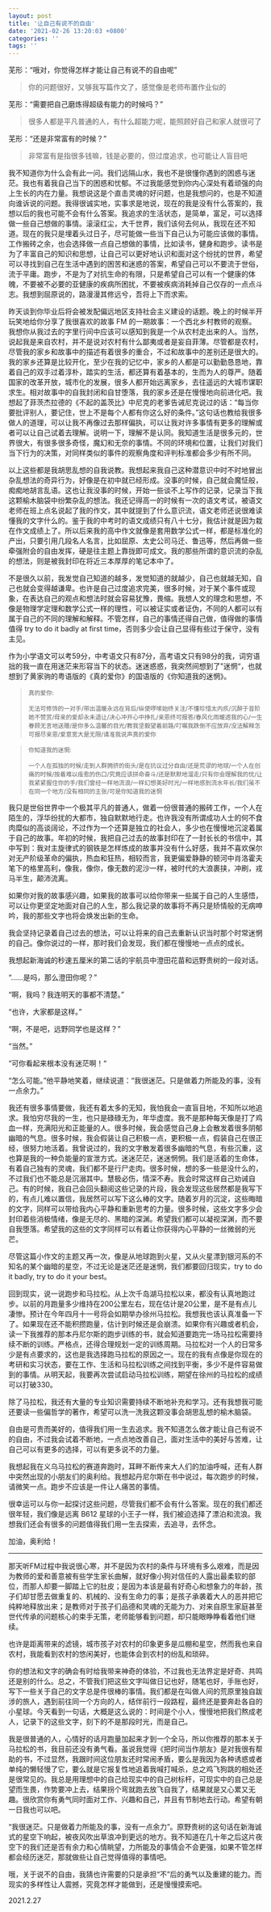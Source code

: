 ```yaml
---
layout: post
title: '让自己有说不的自由'
date: '2021-02-26 13:20:03 +0800'
categories: ''
tags: ''
---
```


芜形：“哦对，你觉得怎样才能让自己有说不的自由呢”

> 你的问题很好，又够我写篇作文了，感觉像是老师布置作业似的

芜形：“需要把自己磨炼得超级有能力的时候吗？”

> 很多人都是平凡普通的人，有什么超能力呢，能照顾好自己和家人就很可了

芜形：“还是非常富有的时候？”

> 非常富有是指很多钱嘛，钱是必要的，但过度追求，也可能让人盲目吧

我不知道你为什么会有此一问。我们远隔山水，我也不是很懂你遇到的困惑与迷茫。我也有着我自己当下的困惑和忧郁。不过我能感觉到你内心深处有着顽强的向上生长的内在力量。我想说这是个直击灵魂的好问题，也是我想问的，也是不知道向谁诉说的问题。我得很诚实地，实事求是地说，现在的我是没有什么答案的，我想以后的我也可能不会有什么答案。我追求的生活状态，是简单，富足，可以选择做一些自己想做的事情。滚滚红尘，大千世界，我们该何去何从，我现在还不知道。现在的我只是埋着头过日子，尽可能做一些当下自己认为可能应该做的事情。工作搬砖之余，也会选择做一点自己想做的事情，比如读书，健身和跑步。读书是为了丰富自己的知识和思想，让自己可以更好地认识和面对这个纷扰的世界，希望可以寻找到自己在生活中遇到的困苦和迷惑的答案，希望自己可以不要流于世俗，流于平庸。跑步，不是为了对抗生命的有限，只是希望自己可以有一个健康的体魄，不要被不必要的亚健康的疾病所困扰，不要被疾病消耗掉自己仅存的一点点斗志。我想到屈原说的，路漫漫其修远兮，吾将上下而求索。

昨天谈到你毕业后将会被发配偏远地区支持社会主义建设的话题。晚上的时候半开玩笑地给你分享了我很喜欢的故事 FM 的一期故事：一个西北乡村教师的观察。我想你从我过去的字里行间中应该可以感知到我是一个从农村走出来的人。当然，说起我是来自农村，并不是说对农村有什么鄙夷或者是妄自菲薄。尽管都是农村，尽管我的家乡和故事中的描述有着很多的重合，不过和故事中的差别还是很大的。我的家乡还算是比较开化，至少在我的记忆中，家乡的人都是可以勤勤恳恳地，靠着自己的双手过着淳朴，踏实的生活，都还算有着基本的，生而为人的尊严。随着国家的改革开放，城市化的发展，很多人都开始远离家乡，去往遥远的大城市谋职求生。相对故事中的自我封闭和自甘堕落，我的家乡还是在慢慢地向前进化吧。我想起了菲茨杰拉德的《不起的盖茨比》中尼克的老爹告诫尼克说过的话：“每当你要批评别人，要记住，世上不是每个人都有你这么好的条件。”这句话也教给我很多做人的道理，可以让我不再像过去那样偏执，可以让我对许多事情有更多的理解或者可以让自己试着去理解。说明一下，理解不是认同。我知道生活是很多元的，世界很大，有很多很多奇怪，魔幻和无奈的事情。不同的环境和位置，让我们对我们当下行为的决策，对同样类似的事件的观察角度和评判标准都会多少有所不同。

以上这些都是我胡思乱想的自我说教。我想起来我自己这种潜意识中时不时地冒出杂乱想法的奇异行为，好像是在初中就已经形成。没事的时候，自己就会魔怔般，痴痴地胡言乱语。这也让我没事的时候，开始一些谈不上写作的记录，记录当下我这颗榆木脑袋中纷繁杂乱的想法。我还记得高一的时候有一次的语文考试，被语文老师在班上点名说起了我的作文，其中就提到了什么意识流，语文老师还说很难读懂我的文字什么的。鉴于我的中考时的语文成绩只有八十七分，我估计就是因为栽在作文成绩上了。所以后来我的高中作文就像是套用数学公式一样，都是标准化的产出，只要引用几段名人名言，比如屈原、太史公司马迁、鲁迅等，然后再做一些牵强附会的自由发挥，硬是往主题上靠拢即可成文。我的那些所谓的意识流的杂乱的想法，则是被我封印在将近三本厚厚的笔记本中了。

不是很久以前，我发觉自己知道的越多，发觉知道的就越少，自己也就越无知，自己也就会变得越谦卑。也许是自己过度追求完美，很多时候，对于某个事件或现象，在表达自己的观点和想法时就会容易犹豫，畏缩。我想人文的理念和思想，不像是物理学定理和数学公式一样的理性，可以被证实或者证伪，不同的人都可以有属于自己的不同的理解和解释。不管怎样，自己的事情还得自己做，值得做的事情值得 try to do it badly at first time，否则多少会让自己显得有些过于保守，没有主见。

作为小学语文可以考59分，中考语文只有87分，高考语文只有98分的我，词穷语拙的我一直在用迷茫来形容当下的状态。迷迷惑惑，我突然间想到了"迷惘“，也就想到了黄家驹的粤语版的《真的爱你》的国语版的《你知道我的迷惘》。

> <small>真的爱你:</small>
>
> <small>无法可修饰的一对手/带出温暖永远在背后/纵使啰嗦始终关注/不懂珍惜太内疚/沉醉于音阶她不赞赏/母亲的爱却永未退让/决心冲开心中挣扎/亲恩终可报答/春风化雨暖透我的心/一生眷顾无言地送赠/是你多么温馨的目光/教我坚毅望着前路/叮嘱我跌倒不应放弃/没法解释怎可报尽亲恩/爱意宽大是无限/请准我说声真的爱你</small>

> <small>你知道我的迷惘:</small>
>
> <small>一个人在孤独的时候/走到人群拥挤的街头/是在抗议过分自由/还是荒谬的地球/一个人在创痛的时候/按着难以痊愈的伤口/究竟应该拼命奋斗/还是默默地溜走/只有你会理解我的忧/让我紧紧握住你的手/我们曾经一样地流浪/一样幻想美好时光/一样地感到流水年长/我们虽不在同一个地方/没有相同的主张/可是你知道我的迷惘</small>

我只是世俗世界中一个极其平凡的普通人，做着一份很普通的搬砖工作，一个人在陌生的，浮华纷扰的大都市，独自默默地行走。也许我没有所谓成功人士的何不食肉糜似的高谈阔论，不过作为一个还算是独立的社会人，多少也在慢慢地沉淀着属于自己的故事。年初的时候，我把自己过去的故事封印在了一封长长的书信中，其中写到：我对主旋律式的钢铁是怎样炼成的故事并没有什么好感，我并不喜欢保尔对无产阶级革命的偏执，热血和狂热，相较而言，我更偏爱静静的顿河中肖洛霍夫笔下的格里高利，像我，像你，像无数的泥沙一样，被时代的大浪裹挟，冲刷，戎马半生，颠沛流离。

如果你对我的故事感兴趣，如果我的故事可以给你带来一些属于自己的人生感悟，可以让你更坚定地面对自己的人生，那么我记录的故事将不再只是矫情般的无病呻吟，我的那些文字也将会焕发出新的生命。

我会坚持记录着自己过去的想法，可以让将来的自己去重新认识当时那个时常迷惘的自己。像你说过的一样，那时我们会发现，我们都在慢慢地一点点的成长。

我想起新海诚的秒速五厘米的第二话的宇航员中澄田花苗和远野贵树的一段对话。

“……是吗，那么澄田你呢？”

“啊，我吗？我连明天的事都不清楚。”

“也许，大家都是这样。”

“啊，不是吧，远野同学也是这样？”

“当然。”

“可你看起来根本没有迷茫啊！“

“怎么可能。”他平静地笑着，继续说道：“我很迷茫。只是做着力所能及的事，没有一点余力。”

我还有很多事情要做，我还有着太多的无知，我怕我会一直盲目地，不知所以地追求。我怕穷尽我的一生，也只是碌碌无为，年华虚度。我不是那种每天像是打了鸡血一样，充满阳光和正能量的人。很多时候，我会感觉自己身上会散发着很多阴郁幽暗的气息。很多时候，我会假装让自己积极一点，更积极一点，假装自己在很正经，很努力地活着。我曾说过的，我的文字散发着很多幽暗的气息，有些沉重，这也算是我的一种负能量的宣泄方式。迷迷茫茫，迷迷惘惘。我们是活着的生命体，有着自己独有的灵魂，我们都不是行尸走肉。很多时候，想的多一些是没什么的，不过我们也不能总是沉溺其中。慧极必伤，情深不寿。我会时常这样自己劝诫自己。有的时候，我自己会回头翻阅这些记录的片段，我会发现这些居然都是我写下的，有点儿难以置信，我居然可以写下这么棒的文字。随着岁月的沉淀，这些晦暗的文字，同样可以带给我内心平静和重新思考的力量。很多时候，这些文字多少会封印着些消极情绪，像是无尽的、黑暗的深渊。希望我们都可以凝视深渊，而不要自我堕落。希望我的这些的文字同样可以有着让你获得内心平静的一丝微弱的光芒。

尽管这篇小作文的主题又再一次，像是从地球跑到火星，又从火星漂到银河系的不知名的某个幽暗的星空，不过无论是迷茫还是迷惘，我们都要回归现实，try to do it badly, try to do it your best。

回到现实，说一说跑步和马拉松。从上次千岛湖马拉松以来，都没有认真地跑过步。以前的月跑量多少维持在200公里左右，现在估计是20公里，是不是有点儿凄惨。预计在今年四月十一号将会如期举办徐州马拉松。我想我也该认真准备一下了。如果现在还不能积攒跑量，估计到时候还是会崩溃。如果你有兴趣或者机会，读一下我推荐的那本丹尼尔斯的跑步训练的书，就会知道要跑完一场马拉松需要持续不断的训练。严格点，还得合理规划一定的训练周期。马拉松对一个人的日常多少是有点要求的，这也是我选择跑马拉松的原因之一。现在的我有点像是你现在的考研和实习状态，要在工作、生活和马拉松训练之间找到平衡，多少不是件容易做到的事情。从明天起，我要再次尝试启动马拉松训练，期望在徐州的马拉松的成绩可以打破330。

除了马拉松，我还有大量的专业知识需要持续不断地补充和学习。还有我想我可能还要读一些偏哲学的著作，希望可以洗一洗我这颗没事会胡思乱想的榆木脑袋。

自由是可贵而美好的，值得我们用一生去追求。我不知道怎么做才能让自己有说不的自由，不过我会试着不断地，一点点地改善自己，面对生活中的美好与苦难，让自己可以有更多的选择，可以有更多说不的力量。

我想起我在义乌马拉松的赛道奔跑时，耳畔不断传来大人们的加油呼喊，还有人群中突然出现的小朋友们的奥利给。我想起丹尼尔斯在书中说过，每次跑步的时候，请微笑一点。跑步不应该是一件让人痛苦的事情。

很幸运可以与你一起探讨这些问题，尽管我们都不会有什么答案。现在的我们都还很年轻，我们像是远离 B612 星球的小王子一样，我们被迫选择了漂泊和流浪。我想我们还会有很多的问题值得我们用一生去探索，去追寻，去怀念。

加油，奥利给！

- - -

那天听FM过程中我说很心寒，并不是因为农村的条件与环境有多么艰难，而是因为教师的爱和善意被有些学生家长曲解，就好像小狗对信任的人露出最柔软的部位，而那人却要一脚踏上它的肚皮；是因为本该是最有好奇心和想象力的年龄，孩子们却甘愿去做重复的、机械的、没有生命力的事；是孩子承袭着大人的恶并把它纯粹地释放出来；是教师对于孩子们品德和灵魂的无能为力、对来自原生家庭甚至世代传承的问题核心的束手无策，老师能够看到问题，却只能眼睁睁看着他们继续。

也许是距离带来的滤镜，城市孩子对农村的印象更多是瓜棚和星空，然而我也来自农村，我能看到农村的悠闲美好，也能体会到农村的纷乱和琐碎。

你的想法和文字的确会有时给我带来神奇的体验，不过我也无法界定是好奇、共鸣还是别的什么。总之，不管我们把这些文字叫做日记也好，随笔也好，手账也好，写下一些关于自己的文字总是件很棒的事情。我们都是在叫做人间的荒原里独自跋涉的旅人，遇到前往同一个方向的人，结伴前行一段路程，最终还是要奔赴各自的小星球。今天看到一句话，大概是这么说的：时间是个小人，慢慢地把我们熬成老人，记录下的这些文字，刻下的不是那段时光，而是自己。

我是很普通的人，心情好的话月跑量加起来才到一个全马，所以你推荐的那本关于马拉松的书，我目前还没有勇气看。虽说我觉得《把时间当作朋友》是对我很有帮助的书，不过显然，我跟时间这位朋友还时常闹矛盾，要么是我因为各种诱惑或者单纯的懒轻慢了它，要么就是它报复性地追着我喊打喊杀，总之鸡飞狗跳的相处还是很常见的。我总是用理想中的自己给现实中的自己树标杆，可现实中的自己总是望而生畏，作势要冲上去，结果拐个弯就跑去放飞自我了，结果就是又心累又无趣。很欣赏你有勇气同时面对工作、兴趣和自己，并且有节制地去行动。希望有朝一日我也可以吧。

“我很迷茫。只是做着力所能及的事，没有一点余力”。原野贵树的这句话在新海诚式的星空下响起，被夜风吹出草浪冲到更远的地方。我不知道在几十年之后这片夜空下的我们还是否有余力和心情眺望，力所能及的事情会不会更强，如果不管怎样都会经历迷茫，那就做些让自己觉得值得的事情吧。

哦，关于说不的自由，我猜也许需要的只是承担“不”后的勇气以及重建的能力。而现实的多样性让人震撼，究竟怎样才能做到，还是慢慢摸索吧。

2021.2.27
